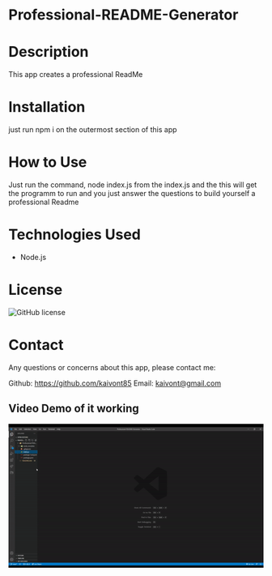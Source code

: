 # Professional-README-Generator

# Description 
   
This app creates a professional ReadMe

# Installation 

just run npm i on the outermost section of this app

# How to Use

Just run the command, node index.js from the index.js and the this will get the programm to run and you just answer the questions to build yourself a professional Readme

# Technologies Used 

- Node.js

# License

   ![GitHub license](https://img.shields.io/github/license/Naereen/StrapDown.js.svg)


# Contact
Any questions or concerns about this app, please contact me:

Github: https://github.com/kaivont85
Email: kaivont@gmail.com

## Video Demo of it working 

<img src="assets/demoreadmegenerator.gif" alt="screenshot" style="max-width:100%;">

